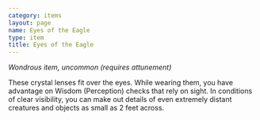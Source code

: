 ```yaml
---
category: items
layout: page
name: Eyes of the Eagle
type: item
title: Eyes of the Eagle 
---
```

_Wondrous item, uncommon (requires attunement)_ 

These crystal lenses fit over the eyes. While wearing them, you have advantage on Wisdom (Perception) checks that rely on sight. In conditions of clear visibility, you can make out details of even extremely distant creatures and objects as small as 2 feet across.